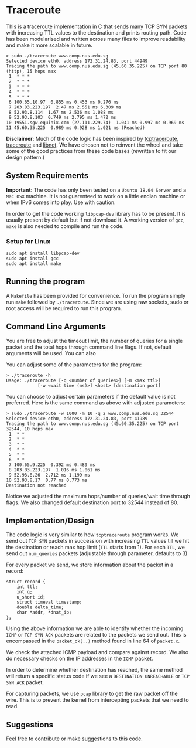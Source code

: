 # Traceroute

This is a traceroute implementation in C that sends many TCP SYN packets with increasing TTL values to the destination and prints routing path. Code has been modularised and written across many files to improve readability and make it more scalable in future.

```bash=
> sudo ./traceroute www.comp.nus.edu.sg
Selected device eth0, address 172.31.24.83, port 44949
Tracing the path to www.comp.nus.edu.sg (45.60.35.225) on TCP port 80 (http), 15 hops max
 1  * * *
 2  * * *
 3  * * *
 4  * * *
 5  * * *
 6 100.65.10.97  0.855 ms 0.453 ms 0.276 ms
 7 203.83.223.197  2.47 ms 2.551 ms 6.309 ms
 8 52.93.8.114  1.67 ms 2.536 ms 1.088 ms
 9 52.93.8.103  0.749 ms 2.795 ms 1.472 ms
10 19551.sgw.equinix.com (27.111.229.74)  1.041 ms 0.997 ms 0.969 ms
11 45.60.35.225  0.989 ms 0.928 ms 1.021 ms (Reached)
```

**Disclaimer**: Much of the code logic has been inspired by [tcptraceroute](https://github.com/mct/tcptraceroute/), [traceroute](https://github.com/openbsd/src/tree/master/usr.sbin/traceroute) and [libnet](https://github.com/libnet/libnet). We have chosen not to reinvent the wheel and take some of the good practices from these code bases (rewritten to fit our design pattern.)

## System Requirements

**Important**: The code has only been tested on a `Ubuntu 18.04 Server` and a `Mac OSX` machine. It is not guarenteed to work on a little endian machine or when IPv6 comes into play. Use with caution.

In order to get the code working `libpcap-dev` library has to be present. It is usually present by default but if not download it. A working version of `gcc`, `make` is also needed to compile and run the code. 

### Setup for Linux

```bash=
sudo apt install libpcap-dev
sudo apt install gcc
sudo apt install make
```

## Running the program

A `Makefile` has been provided for convenience. To run the program simply run `make` followed by `./traceroute`. Since we are using raw sockets, sudo or root access will be required to run this program.

## Command Line Arguments

You are free to adjust the timeout limit, the number of queries for a single packet and the total hops through command line flags. If not, default arguments will be used. You can also 

You can adjust some of the parameters for the program:
```bash=
> ./traceroute -h
Usage: ./traceroute [-q <number of queries>] [-m <max ttl>]
            [-w <wait time (ms)>] <host> [destination port]
```

You can choose to adjust certain parameters if the default value is not preferred. Here is the same command as above with adjusted parameters:

```bash=
> sudo ./traceroute -w 1000 -m 10 -q 2 www.comp.nus.edu.sg 32544
Selected device eth0, address 172.31.24.83, port 41989
Tracing the path to www.comp.nus.edu.sg (45.60.35.225) on TCP port 32544, 10 hops max
 1  * *
 2  * *
 3  * *
 4  * *
 5  * *
 6  * *
 7 100.65.9.225  0.392 ms 0.489 ms
 8 203.83.223.197  1.016 ms 1.061 ms
 9 52.93.8.26  2.712 ms 1.199 ms
10 52.93.8.17  0.77 ms 0.773 ms
Destination not reached
```

Notice we adjusted the maximum hops/number of queries/wait time through flags. We also changed default destination port to 32544 instead of 80.


## Implementation/Design 

The code logic is very similar to how `tcptraceroute` program works. We send out `TCP SYN` packets in succession with increasing `TTL` values till we hit the destination or reach max hop limit (`TTL` starts from 1). For each `TTL`, we send out `num_queries` packets (adjustable through parameter, defaults to 3)

For every packet we send, we store information about the packet in a record:

```cpp=
struct record {
    int ttl;
    int q;
    u_short id;
    struct timeval timestamp;
    double delta_time;
    char *addr, *dnat_ip;
};
```

Using the above information we are able to identify whether the incoming `ICMP` or `TCP SYN ACK` packets are related to the packets we send out. This is encompassed in the `packet_ok(..)` method found in line 64 of `packet.c`.

We check the attached ICMP payload and compare against record. We also do necessary checks on the IP addresses in the `ICMP` packet.

In order to determine whether destination has reached, the same method will return a specific status code if we see a `DESTINATION UNREACHABLE` or `TCP SYN ACK` packet.

For capturing packets, we use `pcap` library to get the raw packet off the wire. This is to prevent the kernel from intercepting packets that we need to read.

## Suggestions

Feel free to contribute or make suggestions to this code.

